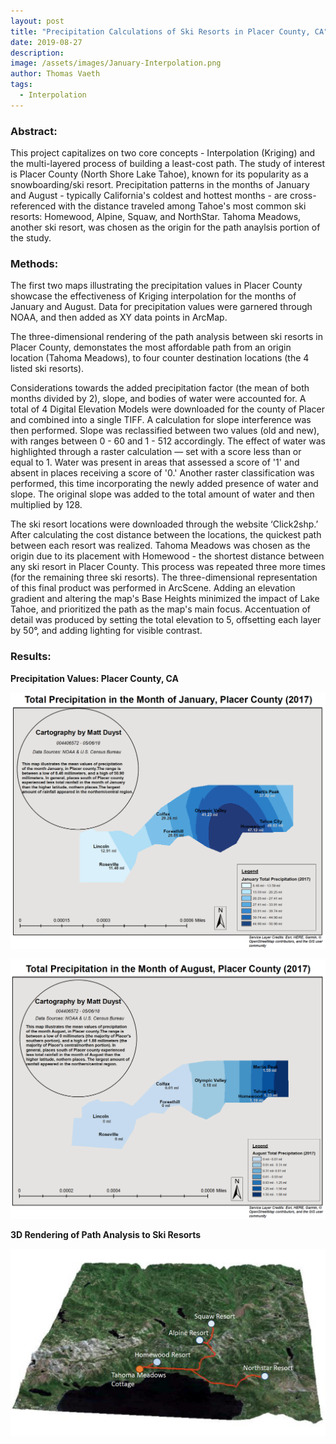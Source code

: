 ```yaml
---
layout: post
title: "Precipitation Calculations of Ski Resorts in Placer County, CA"
date: 2019-08-27
description: 
image: /assets/images/January-Interpolation.png
author: Thomas Vaeth
tags: 
  - Interpolation
---
```


### Abstract:

This project capitalizes on two core concepts - Interpolation (Kriging) and the multi-layered process of building a least-cost path. The study of interest is Placer County (North Shore Lake Tahoe), known for its popularity as a snowboarding/ski resort. Precipitation patterns in the months of January and August - typically California's coldest and hottest months - are cross-referenced with the distance traveled among Tahoe's most common ski resorts: Homewood, Alpine, Squaw, and NorthStar. Tahoma Meadows, another ski resort, was chosen as the origin for the path anaylsis portion of the study.

### Methods:

The first two maps illustrating the precipitation values in Placer County showcase the effectiveness of Kriging interpolation for the months of January and August. Data for precipitation values were garnered through NOAA, and then added as XY data points in ArcMap.

The three-dimensional rendering of the path analysis between ski resorts in Placer County, demonstates  the most affordable path from an origin location (Tahoma Meadows), to four counter destination locations (the 4 listed ski resorts).

Considerations towards the added precipitation factor (the mean of both months divided by 2), slope, and bodies of water were accounted for. A total of 4 Digital Elevation Models were downloaded for the county of Placer and combined into a single TIFF. A calculation for slope interference was then performed. Slope was reclassified between two values (old and new), with ranges between 0 - 60 and 1 - 512 accordingly. The effect of water was  highlighted through a raster calculation — set with a score less than or equal to 1. Water was present in areas that assessed a score of '1' and absent in places receiving a score of '0.' Another raster classification was performed, this time incorporating the newly added presence of water and slope. The original slope was added to the total amount of water and then multiplied by 128.

The ski resort locations were downloaded through the website ‘Click2shp.’ After calculating the cost distance between the locations, the quickest path between each resort was realized. Tahoma Meadows was chosen as the origin due to its placement with Homewood - the shortest distance between any ski resort in Placer County. This process was repeated three more times (for the remaining three ski resorts). The three-dimensional representation of this final product was performed in ArcScene. Adding an elevation gradient and altering the map's Base Heights minimized the impact of Lake Tahoe, and prioritized the path as the map's main focus. Accentuation of detail was produced by setting the total elevation to 5, offsetting each layer by 50°, and adding lighting for visible contrast.

### Results:

**Precipitation Values: Placer County, CA**

![Map GIS](/assets/images/January-Interpolation.png)

![Placeholder](/assets/images/August-Interpolation.png)

**3D Rendering of Path Analysis to Ski Resorts**

![Placeholder](/assets/images/3d-Placer.png)
